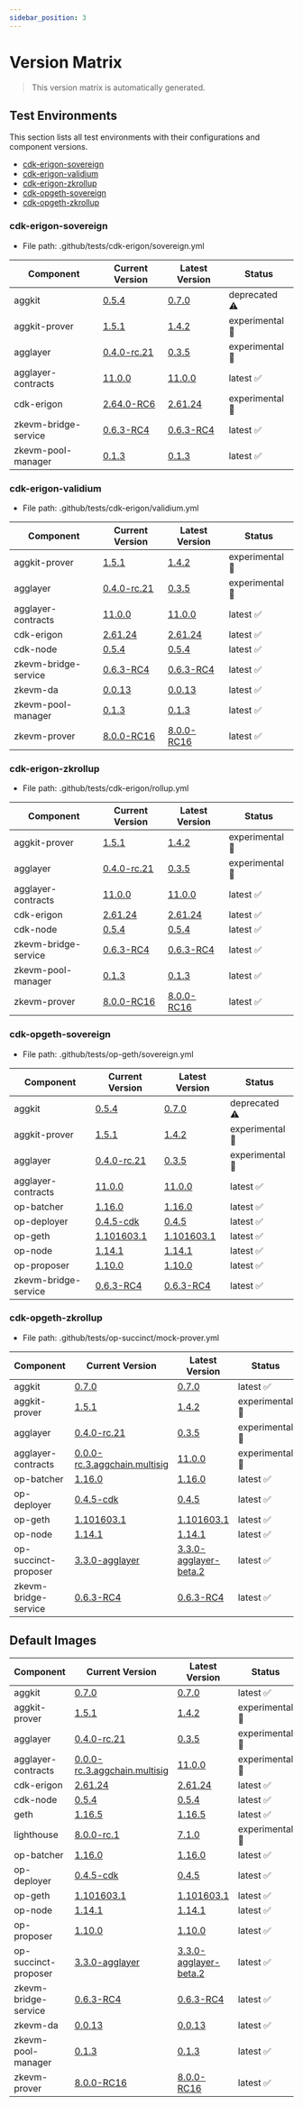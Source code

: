 ```yaml
---
sidebar_position: 3
---
```


# Version Matrix

> This version matrix is automatically generated.

## Test Environments

This section lists all test environments with their configurations and component versions.

- [cdk-erigon-sovereign](#cdk-erigon-sovereign)
- [cdk-erigon-validium](#cdk-erigon-validium)
- [cdk-erigon-zkrollup](#cdk-erigon-zkrollup)
- [cdk-opgeth-sovereign](#cdk-opgeth-sovereign)
- [cdk-opgeth-zkrollup](#cdk-opgeth-zkrollup)

### cdk-erigon-sovereign

- File path: .github/tests/cdk-erigon/sovereign.yml

| Component | Current Version | Latest Version | Status |
|-----------|-----------------|----------------|--------|
| aggkit | [0.5.4](https://github.com/agglayer/aggkit/releases/tag/v0.5.4) | [0.7.0](https://github.com/agglayer/aggkit/releases/tag/v0.7.0) | deprecated ⚠️ |
| aggkit-prover | [1.5.1](https://github.com/agglayer/provers/releases/tag/v1.5.1) | [1.4.2](https://github.com/agglayer/provers/releases/tag/v1.4.2) | experimental 🧪 |
| agglayer | [0.4.0-rc.21](https://github.com/agglayer/agglayer/releases/tag/v0.4.0-rc.21) | [0.3.5](https://github.com/agglayer/agglayer/releases/tag/v0.3.5) | experimental 🧪 |
| agglayer-contracts | [11.0.0](https://github.com/agglayer/agglayer-contracts/releases/tag/v11.0.0) | [11.0.0](https://github.com/agglayer/agglayer-contracts/releases/tag/v11.0.0) | latest ✅ |
| cdk-erigon | [2.64.0-RC6](https://github.com/0xPolygon/cdk-erigon/releases/tag/v2.64.0-RC6) | [2.61.24](https://github.com/0xPolygon/cdk-erigon/releases/tag/v2.61.24) | experimental 🧪 |
| zkevm-bridge-service | [0.6.3-RC4](https://github.com/0xPolygon/zkevm-bridge-service/releases/tag/v0.6.3-RC4) | [0.6.3-RC4](https://github.com/0xPolygon/zkevm-bridge-service/releases/tag/v0.6.3-RC4) | latest ✅ |
| zkevm-pool-manager | [0.1.3](https://github.com/0xPolygon/zkevm-pool-manager/releases/tag/v0.1.3) | [0.1.3](https://github.com/0xPolygon/zkevm-pool-manager/releases/tag/v0.1.3) | latest ✅ |

### cdk-erigon-validium

- File path: .github/tests/cdk-erigon/validium.yml

| Component | Current Version | Latest Version | Status |
|-----------|-----------------|----------------|--------|
| aggkit-prover | [1.5.1](https://github.com/agglayer/provers/releases/tag/v1.5.1) | [1.4.2](https://github.com/agglayer/provers/releases/tag/v1.4.2) | experimental 🧪 |
| agglayer | [0.4.0-rc.21](https://github.com/agglayer/agglayer/releases/tag/v0.4.0-rc.21) | [0.3.5](https://github.com/agglayer/agglayer/releases/tag/v0.3.5) | experimental 🧪 |
| agglayer-contracts | [11.0.0](https://github.com/agglayer/agglayer-contracts/releases/tag/v11.0.0) | [11.0.0](https://github.com/agglayer/agglayer-contracts/releases/tag/v11.0.0) | latest ✅ |
| cdk-erigon | [2.61.24](https://github.com/0xPolygon/cdk-erigon/releases/tag/v2.61.24) | [2.61.24](https://github.com/0xPolygon/cdk-erigon/releases/tag/v2.61.24) | latest ✅ |
| cdk-node | [0.5.4](https://github.com/0xPolygon/cdk/releases/tag/v0.5.4) | [0.5.4](https://github.com/0xPolygon/cdk/releases/tag/v0.5.4) | latest ✅ |
| zkevm-bridge-service | [0.6.3-RC4](https://github.com/0xPolygon/zkevm-bridge-service/releases/tag/v0.6.3-RC4) | [0.6.3-RC4](https://github.com/0xPolygon/zkevm-bridge-service/releases/tag/v0.6.3-RC4) | latest ✅ |
| zkevm-da | [0.0.13](https://github.com/0xPolygon/cdk-data-availability/releases/tag/v0.0.13) | [0.0.13](https://github.com/0xPolygon/cdk-data-availability/releases/tag/v0.0.13) | latest ✅ |
| zkevm-pool-manager | [0.1.3](https://github.com/0xPolygon/zkevm-pool-manager/releases/tag/v0.1.3) | [0.1.3](https://github.com/0xPolygon/zkevm-pool-manager/releases/tag/v0.1.3) | latest ✅ |
| zkevm-prover | [8.0.0-RC16](https://github.com/0xPolygon/zkevm-prover/releases/tag/v8.0.0-RC16) | [8.0.0-RC16](https://github.com/0xPolygon/zkevm-prover/releases/tag/v8.0.0-RC16) | latest ✅ |

### cdk-erigon-zkrollup

- File path: .github/tests/cdk-erigon/rollup.yml

| Component | Current Version | Latest Version | Status |
|-----------|-----------------|----------------|--------|
| aggkit-prover | [1.5.1](https://github.com/agglayer/provers/releases/tag/v1.5.1) | [1.4.2](https://github.com/agglayer/provers/releases/tag/v1.4.2) | experimental 🧪 |
| agglayer | [0.4.0-rc.21](https://github.com/agglayer/agglayer/releases/tag/v0.4.0-rc.21) | [0.3.5](https://github.com/agglayer/agglayer/releases/tag/v0.3.5) | experimental 🧪 |
| agglayer-contracts | [11.0.0](https://github.com/agglayer/agglayer-contracts/releases/tag/v11.0.0) | [11.0.0](https://github.com/agglayer/agglayer-contracts/releases/tag/v11.0.0) | latest ✅ |
| cdk-erigon | [2.61.24](https://github.com/0xPolygon/cdk-erigon/releases/tag/v2.61.24) | [2.61.24](https://github.com/0xPolygon/cdk-erigon/releases/tag/v2.61.24) | latest ✅ |
| cdk-node | [0.5.4](https://github.com/0xPolygon/cdk/releases/tag/v0.5.4) | [0.5.4](https://github.com/0xPolygon/cdk/releases/tag/v0.5.4) | latest ✅ |
| zkevm-bridge-service | [0.6.3-RC4](https://github.com/0xPolygon/zkevm-bridge-service/releases/tag/v0.6.3-RC4) | [0.6.3-RC4](https://github.com/0xPolygon/zkevm-bridge-service/releases/tag/v0.6.3-RC4) | latest ✅ |
| zkevm-pool-manager | [0.1.3](https://github.com/0xPolygon/zkevm-pool-manager/releases/tag/v0.1.3) | [0.1.3](https://github.com/0xPolygon/zkevm-pool-manager/releases/tag/v0.1.3) | latest ✅ |
| zkevm-prover | [8.0.0-RC16](https://github.com/0xPolygon/zkevm-prover/releases/tag/v8.0.0-RC16) | [8.0.0-RC16](https://github.com/0xPolygon/zkevm-prover/releases/tag/v8.0.0-RC16) | latest ✅ |

### cdk-opgeth-sovereign

- File path: .github/tests/op-geth/sovereign.yml

| Component | Current Version | Latest Version | Status |
|-----------|-----------------|----------------|--------|
| aggkit | [0.5.4](https://github.com/agglayer/aggkit/releases/tag/v0.5.4) | [0.7.0](https://github.com/agglayer/aggkit/releases/tag/v0.7.0) | deprecated ⚠️ |
| aggkit-prover | [1.5.1](https://github.com/agglayer/provers/releases/tag/v1.5.1) | [1.4.2](https://github.com/agglayer/provers/releases/tag/v1.4.2) | experimental 🧪 |
| agglayer | [0.4.0-rc.21](https://github.com/agglayer/agglayer/releases/tag/v0.4.0-rc.21) | [0.3.5](https://github.com/agglayer/agglayer/releases/tag/v0.3.5) | experimental 🧪 |
| agglayer-contracts | [11.0.0](https://github.com/agglayer/agglayer-contracts/releases/tag/v11.0.0) | [11.0.0](https://github.com/agglayer/agglayer-contracts/releases/tag/v11.0.0) | latest ✅ |
| op-batcher | [1.16.0](https://github.com/ethereum-optimism/optimism/releases/tag/op-batcher/v1.16.0) | [1.16.0](https://github.com/ethereum-optimism/optimism/releases/tag/op-batcher/v1.16.0) | latest ✅ |
| op-deployer | [0.4.5-cdk](https://github.com/ethereum-optimism/optimism/releases/tag/op-deployer/v0.4.5-cdk) | [0.4.5](https://github.com/ethereum-optimism/optimism/releases/tag/op-deployer/v0.4.5) | latest ✅ |
| op-geth | [1.101603.1](https://github.com/ethereum-optimism/op-geth/releases/tag/v1.101603.1) | [1.101603.1](https://github.com/ethereum-optimism/op-geth/releases/tag/v1.101603.1) | latest ✅ |
| op-node | [1.14.1](https://github.com/ethereum-optimism/optimism/releases/tag/op-node/v1.14.1) | [1.14.1](https://github.com/ethereum-optimism/optimism/releases/tag/op-node/v1.14.1) | latest ✅ |
| op-proposer | [1.10.0](https://github.com/ethereum-optimism/optimism/releases/tag/op-proposer/v1.10.0) | [1.10.0](https://github.com/ethereum-optimism/optimism/releases/tag/op-proposer/v1.10.0) | latest ✅ |
| zkevm-bridge-service | [0.6.3-RC4](https://github.com/0xPolygon/zkevm-bridge-service/releases/tag/v0.6.3-RC4) | [0.6.3-RC4](https://github.com/0xPolygon/zkevm-bridge-service/releases/tag/v0.6.3-RC4) | latest ✅ |

### cdk-opgeth-zkrollup

- File path: .github/tests/op-succinct/mock-prover.yml

| Component | Current Version | Latest Version | Status |
|-----------|-----------------|----------------|--------|
| aggkit | [0.7.0](https://github.com/agglayer/aggkit/releases/tag/v0.7.0) | [0.7.0](https://github.com/agglayer/aggkit/releases/tag/v0.7.0) | latest ✅ |
| aggkit-prover | [1.5.1](https://github.com/agglayer/provers/releases/tag/v1.5.1) | [1.4.2](https://github.com/agglayer/provers/releases/tag/v1.4.2) | experimental 🧪 |
| agglayer | [0.4.0-rc.21](https://github.com/agglayer/agglayer/releases/tag/v0.4.0-rc.21) | [0.3.5](https://github.com/agglayer/agglayer/releases/tag/v0.3.5) | experimental 🧪 |
| agglayer-contracts | [0.0.0-rc.3.aggchain.multisig](https://github.com/agglayer/agglayer-contracts/releases/tag/v0.0.0-rc.3.aggchain.multisig) | [11.0.0](https://github.com/agglayer/agglayer-contracts/releases/tag/v11.0.0) | experimental 🧪 |
| op-batcher | [1.16.0](https://github.com/ethereum-optimism/optimism/releases/tag/op-batcher/v1.16.0) | [1.16.0](https://github.com/ethereum-optimism/optimism/releases/tag/op-batcher/v1.16.0) | latest ✅ |
| op-deployer | [0.4.5-cdk](https://github.com/ethereum-optimism/optimism/releases/tag/op-deployer/v0.4.5-cdk) | [0.4.5](https://github.com/ethereum-optimism/optimism/releases/tag/op-deployer/v0.4.5) | latest ✅ |
| op-geth | [1.101603.1](https://github.com/ethereum-optimism/op-geth/releases/tag/v1.101603.1) | [1.101603.1](https://github.com/ethereum-optimism/op-geth/releases/tag/v1.101603.1) | latest ✅ |
| op-node | [1.14.1](https://github.com/ethereum-optimism/optimism/releases/tag/op-node/v1.14.1) | [1.14.1](https://github.com/ethereum-optimism/optimism/releases/tag/op-node/v1.14.1) | latest ✅ |
| op-succinct-proposer | [3.3.0-agglayer](https://github.com/agglayer/op-succinct/releases/tag/v3.3.0-agglayer) | [3.3.0-agglayer-beta.2](https://github.com/agglayer/op-succinct/releases/tag/v3.3.0-agglayer-beta.2) | latest ✅ |
| zkevm-bridge-service | [0.6.3-RC4](https://github.com/0xPolygon/zkevm-bridge-service/releases/tag/v0.6.3-RC4) | [0.6.3-RC4](https://github.com/0xPolygon/zkevm-bridge-service/releases/tag/v0.6.3-RC4) | latest ✅ |

## Default Images

| Component | Current Version | Latest Version | Status |
|-----------|-----------------|----------------|--------|
| aggkit | [0.7.0](https://github.com/agglayer/aggkit/releases/tag/v0.7.0) | [0.7.0](https://github.com/agglayer/aggkit/releases/tag/v0.7.0) | latest ✅ |
| aggkit-prover | [1.5.1](https://github.com/agglayer/provers/releases/tag/v1.5.1) | [1.4.2](https://github.com/agglayer/provers/releases/tag/v1.4.2) | experimental 🧪 |
| agglayer | [0.4.0-rc.21](https://github.com/agglayer/agglayer/releases/tag/v0.4.0-rc.21) | [0.3.5](https://github.com/agglayer/agglayer/releases/tag/v0.3.5) | experimental 🧪 |
| agglayer-contracts | [0.0.0-rc.3.aggchain.multisig](https://github.com/agglayer/agglayer-contracts/releases/tag/v0.0.0-rc.3.aggchain.multisig) | [11.0.0](https://github.com/agglayer/agglayer-contracts/releases/tag/v11.0.0) | experimental 🧪 |
| cdk-erigon | [2.61.24](https://github.com/0xPolygon/cdk-erigon/releases/tag/v2.61.24) | [2.61.24](https://github.com/0xPolygon/cdk-erigon/releases/tag/v2.61.24) | latest ✅ |
| cdk-node | [0.5.4](https://github.com/0xPolygon/cdk/releases/tag/v0.5.4) | [0.5.4](https://github.com/0xPolygon/cdk/releases/tag/v0.5.4) | latest ✅ |
| geth | [1.16.5](https://github.com/ethereum/go-ethereum/releases/tag/v1.16.5) | [1.16.5](https://github.com/ethereum/go-ethereum/releases/tag/v1.16.5) | latest ✅ |
| lighthouse | [8.0.0-rc.1](https://github.com/sigp/lighthouse/releases/tag/v8.0.0-rc.1) | [7.1.0](https://github.com/sigp/lighthouse/releases/tag/v7.1.0) | experimental 🧪 |
| op-batcher | [1.16.0](https://github.com/ethereum-optimism/optimism/releases/tag/op-batcher/v1.16.0) | [1.16.0](https://github.com/ethereum-optimism/optimism/releases/tag/op-batcher/v1.16.0) | latest ✅ |
| op-deployer | [0.4.5-cdk](https://github.com/ethereum-optimism/optimism/releases/tag/op-deployer/v0.4.5-cdk) | [0.4.5](https://github.com/ethereum-optimism/optimism/releases/tag/op-deployer/v0.4.5) | latest ✅ |
| op-geth | [1.101603.1](https://github.com/ethereum-optimism/op-geth/releases/tag/v1.101603.1) | [1.101603.1](https://github.com/ethereum-optimism/op-geth/releases/tag/v1.101603.1) | latest ✅ |
| op-node | [1.14.1](https://github.com/ethereum-optimism/optimism/releases/tag/op-node/v1.14.1) | [1.14.1](https://github.com/ethereum-optimism/optimism/releases/tag/op-node/v1.14.1) | latest ✅ |
| op-proposer | [1.10.0](https://github.com/ethereum-optimism/optimism/releases/tag/op-proposer/v1.10.0) | [1.10.0](https://github.com/ethereum-optimism/optimism/releases/tag/op-proposer/v1.10.0) | latest ✅ |
| op-succinct-proposer | [3.3.0-agglayer](https://github.com/agglayer/op-succinct/releases/tag/v3.3.0-agglayer) | [3.3.0-agglayer-beta.2](https://github.com/agglayer/op-succinct/releases/tag/v3.3.0-agglayer-beta.2) | latest ✅ |
| zkevm-bridge-service | [0.6.3-RC4](https://github.com/0xPolygon/zkevm-bridge-service/releases/tag/v0.6.3-RC4) | [0.6.3-RC4](https://github.com/0xPolygon/zkevm-bridge-service/releases/tag/v0.6.3-RC4) | latest ✅ |
| zkevm-da | [0.0.13](https://github.com/0xPolygon/cdk-data-availability/releases/tag/v0.0.13) | [0.0.13](https://github.com/0xPolygon/cdk-data-availability/releases/tag/v0.0.13) | latest ✅ |
| zkevm-pool-manager | [0.1.3](https://github.com/0xPolygon/zkevm-pool-manager/releases/tag/v0.1.3) | [0.1.3](https://github.com/0xPolygon/zkevm-pool-manager/releases/tag/v0.1.3) | latest ✅ |
| zkevm-prover | [8.0.0-RC16](https://github.com/0xPolygon/zkevm-prover/releases/tag/v8.0.0-RC16) | [8.0.0-RC16](https://github.com/0xPolygon/zkevm-prover/releases/tag/v8.0.0-RC16) | latest ✅ |
